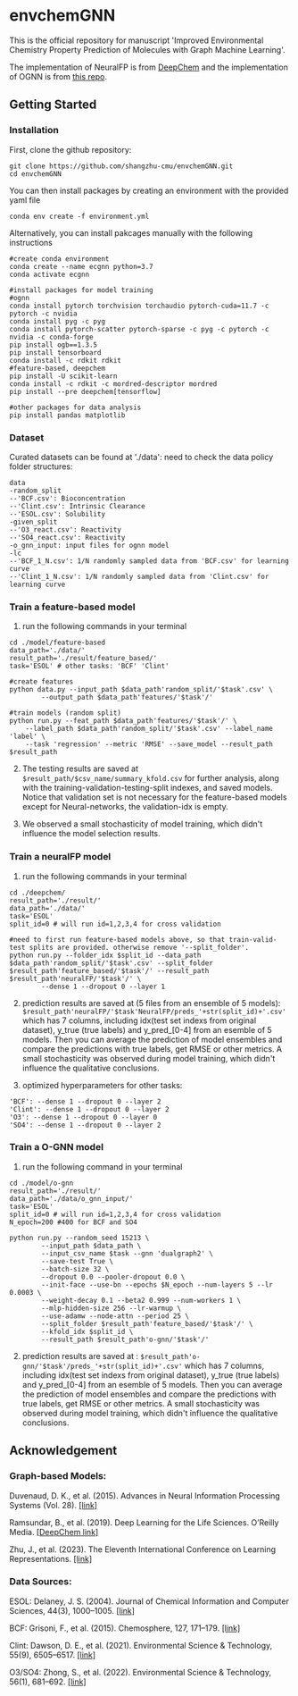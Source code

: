 # envchemGNN

This is the official repository for manuscript 'Improved Environmental Chemistry Property Prediction of Molecules with Graph Machine Learning'.

The implementation of NeuralFP is from [DeepChem](https://deepchem.io/) and the implementation of OGNN is from [this repo](https://github.com/O-GNN/O-GNN).

## Getting Started

### Installation
First, clone the github repository:

```
git clone https://github.com/shangzhu-cmu/envchemGNN.git
cd envchemGNN
```

You can then install packages by creating an environment with the provided yaml file

```
conda env create -f environment.yml
```

Alternatively, you can install pakcages manually with the following instructions

```
#create conda environment
conda create --name ecgnn python=3.7
conda activate ecgnn

#install packages for model training
#ognn
conda install pytorch torchvision torchaudio pytorch-cuda=11.7 -c pytorch -c nvidia
conda install pyg -c pyg
conda install pytorch-scatter pytorch-sparse -c pyg -c pytorch -c nvidia -c conda-forge
pip install ogb==1.3.5
pip install tensorboard
conda install -c rdkit rdkit
#feature-based, deepchem
pip install -U scikit-learn 
conda install -c rdkit -c mordred-descriptor mordred
pip install --pre deepchem[tensorflow]

#other packages for data analysis
pip install pandas matplotlib
```

### Dataset

Curated datasets can be found at './data': need to check the data policy
folder structures:
```
data
-random_split
--'BCF.csv': Bioconcentration
--'Clint.csv': Intrinsic Clearance
--'ESOL.csv': Solubility
-given_split
--'O3_react.csv': Reactivity
--'SO4_react.csv': Reactivity
-o_gnn_input: input files for ognn model
-lc
--'BCF_1_N.csv': 1/N randomly sampled data from 'BCF.csv' for learning curve
--'Clint_1_N.csv': 1/N randomly sampled data from 'Clint.csv' for learning curve
``` 

### Train a feature-based model

1. run the following commands in your terminal
```
cd ./model/feature-based
data_path='./data/'
result_path='./result/feature_based/'
task='ESOL' # other tasks: 'BCF' 'Clint'

#create features
python data.py --input_path $data_path'random_split/'$task'.csv' \
        --output_path $data_path'features/'$task'/'

#train models (random split)
python run.py --feat_path $data_path'features/'$task'/' \
    --label_path $data_path'random_split/'$task'.csv' --label_name 'label' \
    --task 'regression' --metric 'RMSE' --save_model --result_path $result_path
```

2. The testing results are saved at ```$result_path/$csv_name/summary_kfold.csv``` for further analysis, along with the training-validation-testing-split indexes, and saved models. Notice that validation set is not necessary for the feature-based models except for Neural-networks, the validation-idx is empty.

3. We observed a small stochasticity of model training, which didn't influence the model selection results.


### Train a neuralFP model

1. run the following commands in your terminal
```
cd ./deepchem/
result_path='./result/'
data_path='./data/'
task='ESOL'
split_id=0 # will run id=1,2,3,4 for cross validation

#need to first run feature-based models above, so that train-valid-test splits are provided. otherwise remove '--split_folder'.
python run.py --folder_idx $split_id --data_path $data_path'random_split/'$task'.csv' --split_folder $result_path'feature_based/'$task'/' --result_path $result_path'neuralFP/'$task'/' \
        --dense 1 --dropout 0 --layer 1
```
2. prediction results are saved at (5 files from an ensemble of 5 models): 
```$result_path'neuralFP/'$task'NeuralFP/preds_'+str(split_id)+'.csv'```
which has 7 columns, including idx(test set indexs from original dataset), y_true (true labels) and y_pred_[0-4] from an esemble of 5 models.
Then you can average the prediction of model ensembles and compare the predictions with true labels, get RMSE or other metrics. A small stochasticity was observed during model training, which didn't influence the qualitative conclusions.

3. optimized hyperparameters for other tasks:

```
'BCF': --dense 1 --dropout 0 --layer 2
'Clint': --dense 1 --dropout 0 --layer 2
'O3': --dense 1 --dropout 0 --layer 0
'SO4': --dense 1 --dropout 0 --layer 2
```

### Train a O-GNN model
1. run the following command in your terminal
```
cd ./model/o-gnn
result_path='./result/'
data_path='./data/o_gnn_input/'
task='ESOL'
split_id=0 # will run id=1,2,3,4 for cross validation
N_epoch=200 #400 for BCF and SO4

python run.py --random_seed 15213 \
        --input_path $data_path \
        --input_csv_name $task --gnn 'dualgraph2' \
        --save-test True \
        --batch-size 32 \
        --dropout 0.0 --pooler-dropout 0.0 \
        --init-face --use-bn --epochs $N_epoch --num-layers 5 --lr 0.0003 \
        --weight-decay 0.1 --beta2 0.999 --num-workers 1 \
        --mlp-hidden-size 256 --lr-warmup \
        --use-adamw --node-attn --period 25 \
        --split_folder $result_path'feature_based/'$task'/' \
        --kfold_idx $split_id \
        --result_path $result_path'o-gnn/'$task'/'

```
2.  prediction results are saved at : 
```$result_path'o-gnn/'$task'/preds_'+str(split_id)+'.csv'```
which has 7 columns, including idx(test set indexs from original dataset), y_true (true labels) and y_pred_[0-4] from an esemble of 5 models.
Then you can average the prediction of model ensembles and compare the predictions with true labels, get RMSE or other metrics. A small stochasticity was observed during model training, which didn't influence the qualitative conclusions.

## Acknowledgement

### Graph-based Models:

Duvenaud, D. K., et al. (2015). Advances in Neural Information Processing Systems (Vol. 28). [\[link\]](https://arxiv.org/abs/1509.09292)

Ramsundar, B., et al. (2019). Deep Learning for the Life Sciences. O’Reilly Media. [\[DeepChem link\]](https://deepchem.io/)

Zhu, J., et al. (2023). The Eleventh International Conference on Learning Representations. [\[link\]](https://openreview.net/forum?id=5cFfz6yMVPU)

### Data Sources:

ESOL: Delaney, J. S. (2004). Journal of Chemical Information and Computer Sciences, 44(3), 1000–1005. [\[link\]](https://doi.org/10.1021/ci034243x)

BCF: Grisoni, F., et al. (2015). Chemosphere, 127, 171–179.  [\[link\]](https://doi.org/https://doi.org/10.1016/j.chemosphere.2015.01.047)

Clint: Dawson, D. E., et al. (2021). Environmental Science & Technology, 55(9), 6505–6517. [\[link\]](https://doi.org/10.1021/acs.est.0c06117)

O3/SO4: Zhong, S., et al. (2022). Environmental Science & Technology, 56(1), 681–692. [\[link\]](https://doi.org/10.1021/acs.est.1c04883)
